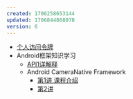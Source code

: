 ```yaml
---
created: 1706258653144
updated: 1706844868078
version: 6
---
```


- [个人访问令牌](docs/2024-01-26-16-44-36-igc8.md)
- <span id="2024-01-26-16-46-07-rtvo">Android框架知识学习</span>
  - [API1详解释](docs/2024-01-29-09-48-11-3z1e.md)
  - <span id="2024-01-29-20-35-08-dqiq">Android CameraNative Framework</span>
    - [第1讲 课程介绍](docs/2024-01-29-20-35-45-emt9.md)
    - [第2讲](docs/2024-02-02-11-34-27-c0on.md)
